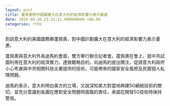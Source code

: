 ```yaml
---
layout: post
title: 蓬佩奧對中國擬擴大在意大利的經濟影響力表示憂慮
date: 2020-09-30 23:21:11.000000000 +08:00
categories: rthk
---
```


到訪意大利的美國國務卿蓬佩奧，對中國計劃擴大在意大利的經濟影響力表示憂慮。

蓬佩奧與意大利外長迪馬約會面，雙方舉行聯合記者會。蓬佩奧在會上，就中共試圖利用在意大利的經濟實力，達致戰略目的，向迪馬約提出關注，促請意大利政府小心考慮與中共相關科技企業提供的技術，可能帶來的國家安全風險及民眾個人私隱問題。

迪馬約表示，意大利明白美方的立場，又說深知美方對當地興建5G網絡技術的關切，並充分意識到各國在應對安全問題時面臨的責任，承諾在開發5G技術時保持警惕。
